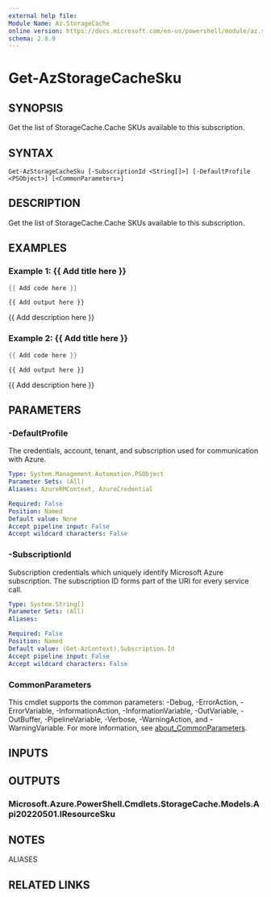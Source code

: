 ```yaml
---
external help file:
Module Name: Az.StorageCache
online version: https://docs.microsoft.com/en-us/powershell/module/az.storagecache/get-azstoragecachesku
schema: 2.0.0
---
```


# Get-AzStorageCacheSku

## SYNOPSIS
Get the list of StorageCache.Cache SKUs available to this subscription.

## SYNTAX

```
Get-AzStorageCacheSku [-SubscriptionId <String[]>] [-DefaultProfile <PSObject>] [<CommonParameters>]
```

## DESCRIPTION
Get the list of StorageCache.Cache SKUs available to this subscription.

## EXAMPLES

### Example 1: {{ Add title here }}
```powershell
{{ Add code here }}
```

```output
{{ Add output here }}
```

{{ Add description here }}

### Example 2: {{ Add title here }}
```powershell
{{ Add code here }}
```

```output
{{ Add output here }}
```

{{ Add description here }}

## PARAMETERS

### -DefaultProfile
The credentials, account, tenant, and subscription used for communication with Azure.

```yaml
Type: System.Management.Automation.PSObject
Parameter Sets: (All)
Aliases: AzureRMContext, AzureCredential

Required: False
Position: Named
Default value: None
Accept pipeline input: False
Accept wildcard characters: False
```

### -SubscriptionId
Subscription credentials which uniquely identify Microsoft Azure subscription.
The subscription ID forms part of the URI for every service call.

```yaml
Type: System.String[]
Parameter Sets: (All)
Aliases:

Required: False
Position: Named
Default value: (Get-AzContext).Subscription.Id
Accept pipeline input: False
Accept wildcard characters: False
```

### CommonParameters
This cmdlet supports the common parameters: -Debug, -ErrorAction, -ErrorVariable, -InformationAction, -InformationVariable, -OutVariable, -OutBuffer, -PipelineVariable, -Verbose, -WarningAction, and -WarningVariable. For more information, see [about_CommonParameters](http://go.microsoft.com/fwlink/?LinkID=113216).

## INPUTS

## OUTPUTS

### Microsoft.Azure.PowerShell.Cmdlets.StorageCache.Models.Api20220501.IResourceSku

## NOTES

ALIASES

## RELATED LINKS

